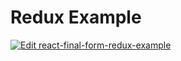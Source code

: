 # Redux Example

[![Edit react-final-form-redux-example](https://codesandbox.io/static/img/play-codesandbox.svg)](https://codesandbox.io/s/4xq2qpzw79)
